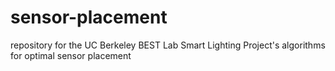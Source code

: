 sensor-placement
================

repository for the UC Berkeley BEST Lab Smart Lighting Project's algorithms for optimal sensor placement
